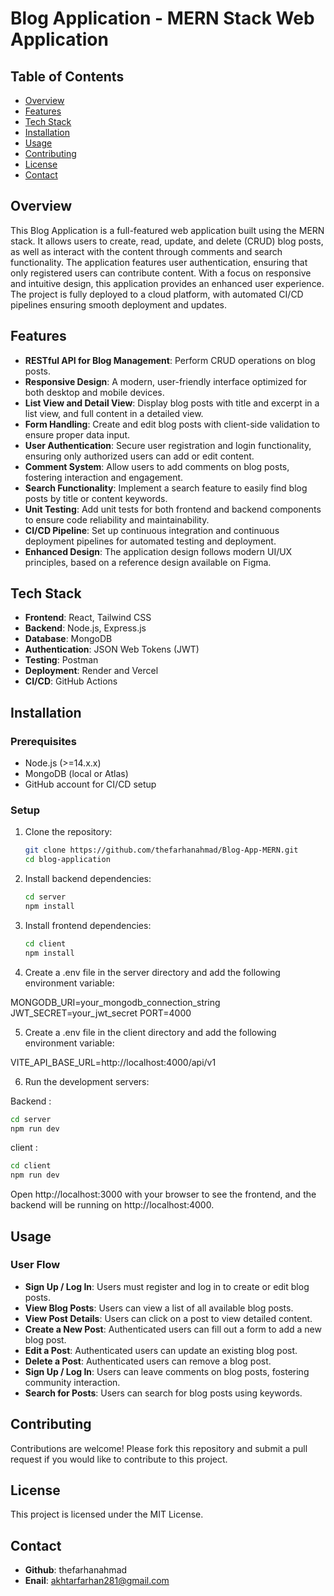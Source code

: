 # Blog Application - MERN Stack Web Application

## Table of Contents

- [Overview](#overview)
- [Features](#features)
- [Tech Stack](#tech-stack)
- [Installation](#installation)
- [Usage](#usage)
- [Contributing](#contributing)
- [License](#license)
- [Contact](#contact)

## Overview

This Blog Application is a full-featured web application built using the MERN stack. It allows users to create, read, update, and delete (CRUD) blog posts, as well as interact with the content through comments and search functionality. The application features user authentication, ensuring that only registered users can contribute content. With a focus on responsive and intuitive design, this application provides an enhanced user experience. The project is fully deployed to a cloud platform, with automated CI/CD pipelines ensuring smooth deployment and updates.

## Features

- **RESTful API for Blog Management**: Perform CRUD operations on blog posts.
- **Responsive Design**: A modern, user-friendly interface optimized for both desktop and mobile devices.
- **List View and Detail View**: Display blog posts with title and excerpt in a list view, and full content in a detailed view.
- **Form Handling**: Create and edit blog posts with client-side validation to ensure proper data input.
- **User Authentication**: Secure user registration and login functionality, ensuring only authorized users can add or edit content.
- **Comment System**: Allow users to add comments on blog posts, fostering interaction and engagement.
- **Search Functionality**: Implement a search feature to easily find blog posts by title or content keywords.
- **Unit Testing**: Add unit tests for both frontend and backend components to ensure code reliability and maintainability.
- **CI/CD Pipeline**: Set up continuous integration and continuous deployment pipelines for automated testing and deployment.
- **Enhanced Design**: The application design follows modern UI/UX principles, based on a reference design available on Figma.

## Tech Stack

- **Frontend**: React, Tailwind CSS
- **Backend**: Node.js, Express.js
- **Database**: MongoDB
- **Authentication**: JSON Web Tokens (JWT)
- **Testing**: Postman
- **Deployment**: Render and Vercel
- **CI/CD**: GitHub Actions

## Installation

### Prerequisites

- Node.js (>=14.x.x)
- MongoDB (local or Atlas)
- GitHub account for CI/CD setup

### Setup

1. Clone the repository:

   ```sh
   git clone https://github.com/thefarhanahmad/Blog-App-MERN.git
   cd blog-application
   ```

2. Install backend dependencies:

   ```sh
   cd server
   npm install
   ```

3. Install frontend dependencies:

   ```sh
   cd client
   npm install
   ```

4. Create a .env file in the server directory and add the following environment variable:

MONGODB_URI=your_mongodb_connection_string
JWT_SECRET=your_jwt_secret
PORT=4000

5. Create a .env file in the client directory and add the following environment variable:

VITE_API_BASE_URL=http://localhost:4000/api/v1

6. Run the development servers:

Backend :

```sh
cd server
npm run dev
```

client :

```sh
cd client
npm run dev
```

Open http://localhost:3000 with your browser to see the frontend, and the backend will be running on http://localhost:4000.

## Usage

### User Flow

- **Sign Up / Log In**: Users must register and log in to create or edit blog posts.
- **View Blog Posts**: Users can view a list of all available blog posts.
- **View Post Details**: Users can click on a post to view detailed content.
- **Create a New Post**: Authenticated users can fill out a form to add a new blog post.
- **Edit a Post**: Authenticated users can update an existing blog post.
- **Delete a Post**: Authenticated users can remove a blog post.
- **Sign Up / Log In**: Users can leave comments on blog posts, fostering community interaction.
- **Search for Posts**: Users can search for blog posts using keywords.

## Contributing

Contributions are welcome! Please fork this repository and submit a pull request if you would like to contribute to this project.

## License

This project is licensed under the MIT License.

## Contact

- **Github**: thefarhanahmad
- **Enail**: akhtarfarhan281@gmail.com

